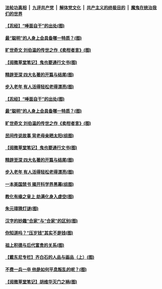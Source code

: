 

####  [法轮功真相](../../../../basic/blob/master/README.md?t=02241701) &nbsp;|&nbsp; [九评共产党](../../../../9ping.md/blob/master/README.md?t=02241701) &nbsp;|&nbsp; [解体党文化](../../../../jtdwh.md/blob/master/README.md?t=02241701)  &nbsp;|&nbsp; [共产主义的终极目的](../../../../gczydzjmd.md/blob/master/README.md?t=02241701) &nbsp;|&nbsp; [魔鬼在统治我们的世界](../../../../mgztzwmdsj.md/blob/master/README.md?t=02241701) 

#### [【忍经】“唾面自干”的出处(图)](../pages/p7/963148.md?t=02241701) 

#### [最“聪明”的人身上会具备哪一特质？(图)](../pages/p7/963270.md?t=02241701) 

#### [旷世奇文 刘伯温的传世之作《卖柑者言》(图)](../pages/p7/963127.md?t=02241701) 

#### [【阅微草堂笔记】鬼也要通行文书(图)](../pages/p7/956891.md?t=02241701) 

#### [精辟至深 四大名著的开篇与结尾(图)](../pages/p7/963037.md?t=02241701) 

#### [步入老年 有人活得轻松老得漂亮(图)](../pages/p7/963193.md?t=02241701) 

#### [【忍经】“唾面自干”的出处(图)](../pages/p7/963148.md?t=02241701) 

#### [最“聪明”的人身上会具备哪一特质？(图)](../pages/p7/963270.md?t=02241701) 

#### [旷世奇文 刘伯温的传世之作《卖柑者言》(图)](../pages/p7/963127.md?t=02241701) 

#### [民间传说故事 背老母亲晒太阳(组图)](../pages/p7/963444.md?t=02241701) 

#### [【阅微草堂笔记】鬼也要通行文书(图)](../pages/p7/956891.md?t=02241701) 

#### [精辟至深 四大名著的开篇与结尾(图)](../pages/p7/963037.md?t=02241701) 

#### [步入老年 有人活得轻松老得漂亮(图)](../pages/p7/963193.md?t=02241701) 


#### [一本美国禁书 揭开科学界黑幕(组图)](../pages/p7/963271.md?t=02241701) 


#### [教化有缘之皇上 劫满化身入虚空(图)](../pages/p7/962937.md?t=02241701) 

#### [朱元璋猜灯谜(图)](../pages/p7/962354.md?t=02241701) 

#### [汉字的妙趣“合家”与“合家”的区别(图)](../pages/p7/962972.md?t=02241701) 

#### [你知道吗？“压岁钱”其实不是钱(图)](../pages/p7/962899.md?t=02241701) 


#### [祖上积德与后代富贵的关系(图)](../pages/p7/963139.md?t=02241701) 

#### [【戴东尼专栏】齐白石的人品与画品（上）(图)](../pages/p7/955733.md?t=02241701) 

#### [不费一兵一卒 他是如何平息叛乱的呢？(图)](../pages/p7/962893.md?t=02241701) 


#### [【阅微草堂笔记】胡维华灭门之祸(图)](../pages/p7/956889.md?t=02241701) 

